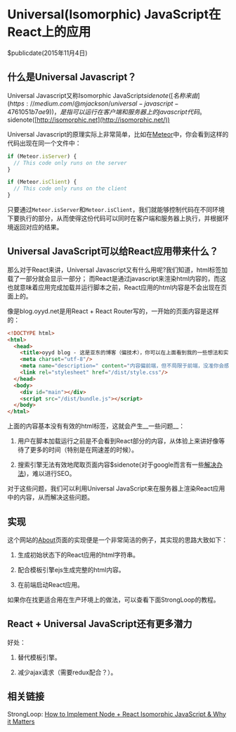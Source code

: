 # Universal(Isomorphic) JavaScript在React上的应用
$publicdate(2015年11月4日)

## 什么是Universal Javascript？

Universal Javascript又称Isomorphic JavaScript$sidenote([名称来由](https://medium.com/@mjackson/universal-javascript-4761051b7ae9))，是指可以运行在客户端和服务器上的javascript代码。$sidenote([http://isomorphic.net](http://isomorphic.net/))

Universal Javascript的原理实际上非常简单，比如在[Meteor](https://www.meteor.com/)中，你会看到这样的代码出现在同一个文件中：

```js
if (Meteor.isServer) {
  // This code only runs on the server
}

if (Meteor.isClient) {
  // This code only runs on the client
}
```

只要通过`Meteor.isServer`和`Meteor.isClient`，我们就能够控制代码在不同环境下要执行的部分，从而使得这份代码可以同时在客户端和服务器上执行，并根据环境返回对应的结果。

## Universal JavaScript可以给React应用带来什么？

那么对于React来讲，Universal Javascript又有什么用呢?我们知道，html标签加载了一部分就会显示一部分； 而React是通过javascript来渲染html内容的，而这也就意味着应用完成加载并运行脚本之前，React应用的html内容是不会出现在页面上的。

像是blog.oyyd.net是用React + React Router写的，一开始的页面内容是这样的：

```html
<!DOCTYPE html>
<html>
  <head>
    <title>oyyd blog - 这是亚东的博客（偏技术），你可以在上面看到我的一些想法和实践，欢迎来访。</title>
    <meta charset="utf-8"/>
    <meta name="description=" content="内容偏前端，但不局限于前端，没准你会感兴趣。"/>
    <link rel="stylesheet" href="/dist/style.css"/>
  </head>
  <body>
    <div id="main"></div>
    <script src="/dist/bundle.js"></script>
  </body>
</html>
```
上面的内容基本没有有效的html标签，这就会产生__一些问题__：

1. 用户在脚本加载运行之前是不会看到React部分的内容，从体验上来讲好像等待了更多的时间（特别是在网速差的时候）。

2. 搜索引擎无法有效地爬取页面内容$sidenote(对于google而言有一些[解决办法](https://developers.google.com/webmasters/ajax-crawling/docs/getting-started))，难以进行SEO。

对于这些问题，我们可以利用Universal JavaScript来在服务器上渲染React应用中的内容，从而解决这些问题。

## 实现

这个网站的[About](http://blog.oyyd.net/about)页面的实现便是一个非常简洁的例子，其实现的思路大致如下：

1. 生成初始状态下的React应用的html字符串。

2. 配合模板引擎ejs生成完整的html内容。

3. 在前端启动React应用。



如果你在找更适合用在生产环境上的做法，可以查看下面StrongLoop的教程。

## React + Universal JavaScript还有更多潜力

好处：

1. 替代模板引擎。

2. 减少ajax请求（需要redux配合？）。


## 相关链接

StrongLoop: [How to Implement Node + React Isomorphic JavaScript & Why it Matters](https://strongloop.com/strongblog/node-js-react-isomorphic-javascript-why-it-matters/)
